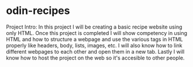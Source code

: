 # odin-recipes
Project Intro:
In this project I will be creating a basic recipe website using only HTML.
Once this project is completed I will show competency in using HTML and how to structure a webpage and use the various tags
in HTML properly like headers, body, lists, images, etc. I will also know how to link different webpages to each other and open
them in a new tab. Lastly I will know how to host the project on the web so it's accesible to other people.